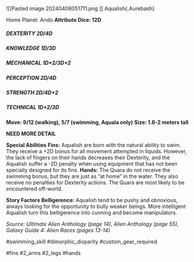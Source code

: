 ![[Pasted image 20240408051711.png ]]
Aqualish{.Aurebash}

Home Planet: Ando
**Attribute Dice: 12D**
##### DEXTERITY 2D/4D
##### KNOWLEDGE 1D/3D
##### MECHANICAL 1D+2/3D+2
##### PERCEPTION 2D/4D
##### STRENGTH 2D/4D+2
##### TECHNICAL 1D+2/3D
**Move: 9/12 (walking), 5/7 (swimming, Aquala only)**
**Size: 1.8-2 meters tall**

 **NEED MORE DETAIL**
 
**Special Abilities**
**Fins:** Aqualish are born with the natural ability to swim. They receive a +2D bonus for all movement attempted
in liquids. However, the lack of fingers on their hands decreases their Dexterity, and the Aqualish suffer a -2D penalty when using equipment that has not been specially designed for its fins.
**Hands:** The Quara do not receive the swimming bonus, but they are just as “at home” in the water. They also receive no penalties for Dexterity actions. The Quara are most likely to be encountered off-world.

**Story Factors**
**Belligerence:** Aqualish tend to be pushy and obnoxious, always looking for the opportunity to bully weaker beings. More intelligent Aqualish turn this belligerence into cunning and become manipulators.

*Source: Ultimate Alien Anthology (page 14), Alien Anthology* *(page 55), Galaxy Guide 4: Alien Races (pages 13-14)*

#swimming_skill  #dimorphic_disparity  #custom_gear_required 

#fins #2_arms #2_legs #hands